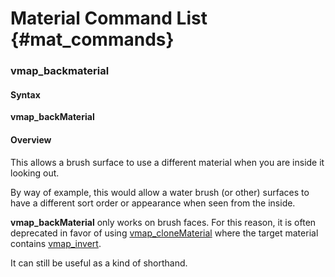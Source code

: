 # Material Command List {#mat_commands}

### vmap_backmaterial

#### Syntax

**vmap_backMaterial <material>**

#### Overview

This allows a brush surface to use a different material when you are
inside it looking out.

By way of example, this would allow a water brush (or other) surfaces to
have a different sort order or appearance when seen from the inside.

**vmap_backMaterial** only works on brush faces. For this reason, it is
often deprecated in favor of using
[vmap_cloneMaterial](vmap_cloneMaterial)
where the target material contains
[vmap_invert](vmap_invert).

It can still be useful as a kind of shorthand.